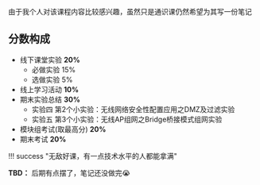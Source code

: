由于我个人对该课程内容比较感兴趣，虽然只是通识课仍然希望为其写一份笔记

## 分数构成

- 线下课堂实验 **20%**
	- 必做实验 15%
	- 选做实验 5%
- 线上学习活动 **10%**
- 期末实验总结 **30%**
	- 实验四 第2个小实验：无线网络安全性配置应用之DMZ及过滤实验
	- 实验五 第3个小实验：无线AP组网之Bridge桥接模式组网实验
- 模块组考试(取最高分) **20%**
- 期末考试 **20%**

!!! success "无敌好课，有一点技术水平的人都能拿满"

**TBD：** 后期有点摆了，笔记还没做完😭